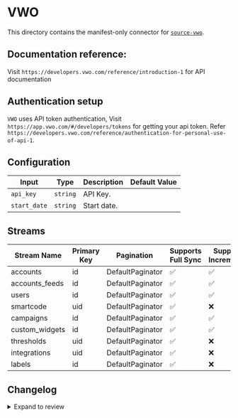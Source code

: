 # VWO
This directory contains the manifest-only connector for [`source-vwo`](https://app.vwo.com/).

## Documentation reference:
Visit `https://developers.vwo.com/reference/introduction-1` for API documentation

## Authentication setup
`VWO` uses API token authentication, Visit `https://app.vwo.com/#/developers/tokens` for getting your api token. Refer `https://developers.vwo.com/reference/authentication-for-personal-use-of-api-1`.

## Configuration

| Input | Type | Description | Default Value |
|-------|------|-------------|---------------|
| `api_key` | `string` | API Key.  |  |
| `start_date` | `string` | Start date.  |  |

## Streams
| Stream Name | Primary Key | Pagination | Supports Full Sync | Supports Incremental |
|-------------|-------------|------------|---------------------|----------------------|
| accounts | id | DefaultPaginator | ✅ |  ✅  |
| accounts_feeds | id | DefaultPaginator | ✅ |  ✅  |
| users | id | DefaultPaginator | ✅ |  ✅  |
| smartcode | uid | DefaultPaginator | ✅ |  ❌  |
| campaigns | id | DefaultPaginator | ✅ |  ✅  |
| custom_widgets | id | DefaultPaginator | ✅ |  ✅  |
| thresholds | uid | DefaultPaginator | ✅ |  ❌  |
| integrations | uid | DefaultPaginator | ✅ |  ❌  |
| labels | id | DefaultPaginator | ✅ |  ❌  |

## Changelog

<details>
  <summary>Expand to review</summary>

| Version | Date | Pull Request | Subject |
| ------------------ | ------------ | --- | ---------------- |
| 0.0.40 | 2025-10-29 | [68977](https://github.com/airbytehq/airbyte/pull/68977) | Update dependencies |
| 0.0.39 | 2025-10-21 | [68342](https://github.com/airbytehq/airbyte/pull/68342) | Update dependencies |
| 0.0.38 | 2025-10-14 | [67954](https://github.com/airbytehq/airbyte/pull/67954) | Update dependencies |
| 0.0.37 | 2025-10-07 | [67326](https://github.com/airbytehq/airbyte/pull/67326) | Update dependencies |
| 0.0.36 | 2025-09-30 | [66452](https://github.com/airbytehq/airbyte/pull/66452) | Update dependencies |
| 0.0.35 | 2025-09-09 | [65671](https://github.com/airbytehq/airbyte/pull/65671) | Update dependencies |
| 0.0.34 | 2025-08-24 | [65461](https://github.com/airbytehq/airbyte/pull/65461) | Update dependencies |
| 0.0.33 | 2025-08-09 | [64862](https://github.com/airbytehq/airbyte/pull/64862) | Update dependencies |
| 0.0.32 | 2025-08-02 | [64381](https://github.com/airbytehq/airbyte/pull/64381) | Update dependencies |
| 0.0.31 | 2025-07-26 | [64080](https://github.com/airbytehq/airbyte/pull/64080) | Update dependencies |
| 0.0.30 | 2025-07-20 | [63682](https://github.com/airbytehq/airbyte/pull/63682) | Update dependencies |
| 0.0.29 | 2025-07-12 | [63215](https://github.com/airbytehq/airbyte/pull/63215) | Update dependencies |
| 0.0.28 | 2025-07-05 | [62737](https://github.com/airbytehq/airbyte/pull/62737) | Update dependencies |
| 0.0.27 | 2025-06-28 | [62258](https://github.com/airbytehq/airbyte/pull/62258) | Update dependencies |
| 0.0.26 | 2025-06-21 | [61778](https://github.com/airbytehq/airbyte/pull/61778) | Update dependencies |
| 0.0.25 | 2025-06-15 | [61172](https://github.com/airbytehq/airbyte/pull/61172) | Update dependencies |
| 0.0.24 | 2025-05-24 | [60776](https://github.com/airbytehq/airbyte/pull/60776) | Update dependencies |
| 0.0.23 | 2025-05-10 | [59934](https://github.com/airbytehq/airbyte/pull/59934) | Update dependencies |
| 0.0.22 | 2025-05-04 | [59535](https://github.com/airbytehq/airbyte/pull/59535) | Update dependencies |
| 0.0.21 | 2025-04-26 | [58932](https://github.com/airbytehq/airbyte/pull/58932) | Update dependencies |
| 0.0.20 | 2025-04-19 | [58559](https://github.com/airbytehq/airbyte/pull/58559) | Update dependencies |
| 0.0.19 | 2025-04-12 | [58029](https://github.com/airbytehq/airbyte/pull/58029) | Update dependencies |
| 0.0.18 | 2025-04-05 | [57467](https://github.com/airbytehq/airbyte/pull/57467) | Update dependencies |
| 0.0.17 | 2025-03-29 | [56811](https://github.com/airbytehq/airbyte/pull/56811) | Update dependencies |
| 0.0.16 | 2025-03-22 | [56242](https://github.com/airbytehq/airbyte/pull/56242) | Update dependencies |
| 0.0.15 | 2025-03-09 | [55645](https://github.com/airbytehq/airbyte/pull/55645) | Update dependencies |
| 0.0.14 | 2025-03-01 | [55124](https://github.com/airbytehq/airbyte/pull/55124) | Update dependencies |
| 0.0.13 | 2025-02-22 | [54462](https://github.com/airbytehq/airbyte/pull/54462) | Update dependencies |
| 0.0.12 | 2025-02-15 | [54086](https://github.com/airbytehq/airbyte/pull/54086) | Update dependencies |
| 0.0.11 | 2025-02-08 | [53555](https://github.com/airbytehq/airbyte/pull/53555) | Update dependencies |
| 0.0.10 | 2025-02-01 | [53047](https://github.com/airbytehq/airbyte/pull/53047) | Update dependencies |
| 0.0.9 | 2025-01-25 | [52445](https://github.com/airbytehq/airbyte/pull/52445) | Update dependencies |
| 0.0.8 | 2025-01-18 | [51960](https://github.com/airbytehq/airbyte/pull/51960) | Update dependencies |
| 0.0.7 | 2025-01-11 | [51395](https://github.com/airbytehq/airbyte/pull/51395) | Update dependencies |
| 0.0.6 | 2024-12-28 | [50798](https://github.com/airbytehq/airbyte/pull/50798) | Update dependencies |
| 0.0.5 | 2024-12-21 | [50314](https://github.com/airbytehq/airbyte/pull/50314) | Update dependencies |
| 0.0.4 | 2024-12-14 | [49767](https://github.com/airbytehq/airbyte/pull/49767) | Update dependencies |
| 0.0.3 | 2024-12-12 | [49411](https://github.com/airbytehq/airbyte/pull/49411) | Update dependencies |
| 0.0.2 | 2024-10-29 | [47475](https://github.com/airbytehq/airbyte/pull/47475) | Update dependencies |
| 0.0.1 | 2024-09-23 | [45851](https://github.com/airbytehq/airbyte/pull/45851) | Initial release by [@btkcodedev](https://github.com/btkcodedev) via Connector Builder |

</details>
